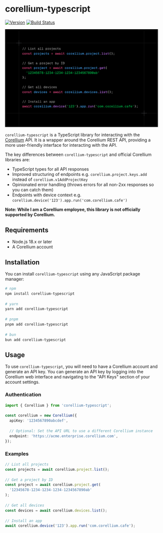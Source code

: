 # corellium-typescript

[![Version](https://img.shields.io/npm/v/corellium-typescript.svg)](https://www.npmjs.org/package/corellium-typescript) [![Build Status](https://github.com/haydenbleasel/corellium-typescript/actions/workflows/push.yml/badge.svg?branch=main)](https://github.com/haydenbleasel/corellium-typescript/actions?query=branch%3Amain)

![Corellium TypeScript](/sample.png)

`corellium-typescript` is a TypeScript library for interacting with the [Corellium](https://www.corellium.com/) API. It is a wrapper around the Corellium REST API, providing a more user-friendly interface for interacting with the API.

The key differences between `corellium-typescript` and official Corellium libraries are:

- TypeScript types for all API responses
- Improved structuring of endpoints e.g. `corellium.project.keys.add` instead of `corellium.v1AddProjectKey`
- Opinionated error handling (throws errors for all non-2xx responses so you can catch them)
- Endpoints with device context e.g. `corellium.device('123').app.run('com.corellium.cafe')`

**Note: While I am a Corellium employee, this library is not officially supported by Corellium.**

## Requirements

- Node.js 18.x or later
- A Corellium account

## Installation

You can install `corellium-typescript` using any JavaScript package manager:

```sh
# npm
npm install corellium-typescript

# yarn
yarn add corellium-typescript

# pnpm
pnpm add corellium-typescript

# bun
bun add corellium-typescript
```

## Usage

To use `corellium-typescript`, you will need to have a Corellium account and generate an API key. You can generate an API key by logging into the Corellium web interface and navigating to the "API Keys" section of your account settings.

### Authentication

```ts
import { Corellium } from 'corellium-typescript';

const corellium = new Corellium({
  apiKey: '1234567890abcdef',

  // Optional: Set the API URL to use a different Corellium instance
  endpoint: 'https://acme.enterprise.corellium.com',
});
```

### Examples

```ts
// List all projects
const projects = await corellium.project.list();

// Get a project by ID
const project = await corellium.project.get(
  '12345678-1234-1234-1234-1234567890ab'
);

// Get all devices
const devices = await corellium.devices.list();

// Install an app
await corellium.device('123').app.run('com.corellium.cafe');
```
